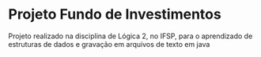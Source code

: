 # Projeto Fundo de Investimentos

Projeto realizado na disciplina de Lógica 2, no IFSP, para o aprendizado de estruturas de dados e gravação em arquivos de texto em java